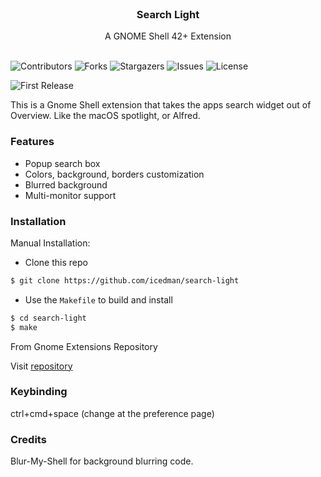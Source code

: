 <br/>
<p align="center">
  <h3 align="center">Search Light</h3>

  <p align="center">
    A GNOME Shell 42+ Extension
    <br/>
    <br/>
  </p>
</p>

![Contributors](https://img.shields.io/github/contributors/icedman/search-light?color=dark-green) ![Forks](https://img.shields.io/github/forks/icedman/search-light?style=social) ![Stargazers](https://img.shields.io/github/stars/icedman/search-light?style=social) ![Issues](https://img.shields.io/github/issues/icedman/search-light) ![License](https://img.shields.io/github/license/icedman/search-light) 

![First Release](https://raw.githubusercontent.com/icedman/search-light/main/screenshots/Screenshot%20from%202022-11-03%2011-53-28.png)


This is a Gnome Shell extension that takes the apps search widget out of Overview. Like the macOS spotlight, or Alfred.

### Features

* Popup search box
* Colors, background, borders customization
* Blurred background
* Multi-monitor support

### Installation

Manual Installation: 
- Clone this repo
```bash
$ git clone https://github.com/icedman/search-light
```
- Use the `Makefile` to build and install
```bash 
$ cd search-light
$ make
```

From Gnome Extensions Repository

Visit [repository](http://https://extensions.gnome.org/extension/5489/search-light/)

### Keybinding

ctrl+cmd+space (change at the preference page)

### Credits

Blur-My-Shell for background blurring code.
